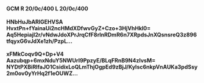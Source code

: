 #### GCM R 20/0c/400 L 20/0c/400
**HNbHuJbARlGEHVSA**<br/>**HvxtPn+fYainaUi2ncHMdXDfwvGyZ+Czo+3HjVhHkl0=**<br/>**Aq5HepiajI2r/vNdwJdoXPrJrqCfF8rlnRDmR6n7XRpdsJnXQsnsreQ3z896tfqyxG6vJdXe1zh/PzpL...**<br/><br/>
**xFMkCoqv9Q+Dp+V4**<br/>**Aazubqp+6mxNduY5NWUrI9PpzyE/BLqFRnB9N4zlvsM=**<br/>**NYDtPXBiRIfaJO1CsidixLoQLmThjOgpEd9zBjJ/Kylsc6nkpVnAUKa3pdSsy2m0ov0yYrHq2f1eOUWZ...**